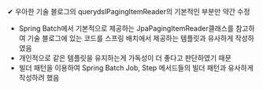 ✔ 우아한 기술 블로그의 querydslPagingItemReader의 기본적인 부분만 약간 수정 

- Spring Batch에서 기본적으로 제공하는 JpaPagingItemReader클래스를 참고하여 기술 블로그에 있는 코드를 스프링 배치에서    제공하는 템플릿과 유사하게 작성하였음
- 개인적으로 같은 템플릿을 유지하는게 가독성이 더 좋다고 판단하였기 때문
- 빌더 패턴을 이용하여 Spring Batch Job, Step 메서드들의 빌더 패턴과 유사하게 작성하려 했음
